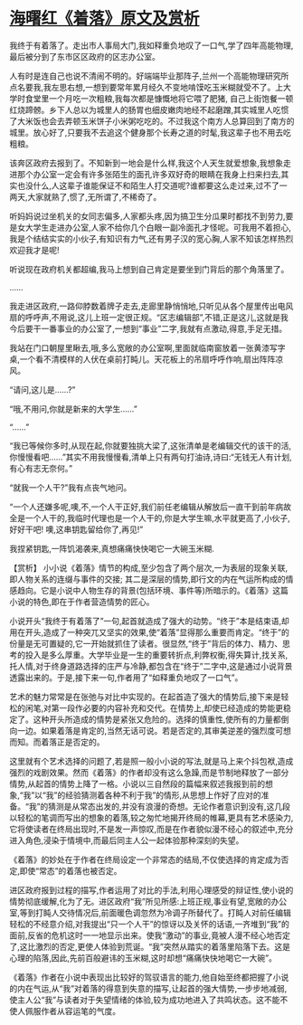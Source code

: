 # [海曙红《着落》原文及赏析](https://www.vrrw.net/wx/15172.html)

我终于有着落了。走出市人事局大门,我如释重负地叹了一口气,学了四年高能物理,最后被分到了东市区区政府的区志办公室。

人有时是连自己也说不清闹不明的。好端端毕业那阵子,兰州一个高能物理研究所点名要我,我左思右想,一想到要常年累月经久不变地啃馍吃玉米糊就受不了。上大学时食堂里一个月吃一次粗粮,我每次都是慷慨地将它喂了肥猪, 自己上街饱餐一顿红烧蹄髈。乡下人总以为城里人的肠胃也细皮嫩肉地经不起磨蹭,其实城里人吃惯了大米饭也会去弄顿玉米饼子小米粥吃吃的。不过我这个南方人总算回到了南方的城里。放心好了,只要我不去追这个健身那个长寿之道的时髦,我这辈子也不用去吃粗粮。

该奔区政府去报到了。不知新到一地会是什么样,我这个人天生就爱想象,我想象走进那个办公室一定会有许多张陌生的面孔许多双好奇的眼睛在我身上扫来扫去,其实也没什么,人这辈子谁能保证不和陌生人打交道呢?谁都要这么走过来,过不了一两天,大家就熟了,惯了,无所谓了,不稀奇了。

听妈妈说过坐机关的女同志偏多,人家都头疼,因为搞卫生分瓜果时都找不到劳力,要是女大学生走进办公室,人家不给你几个白眼一副冷面孔才怪呢。可我用不着担心,我是个结结实实的小伙子,有知识有力气,还有男子汉的宽心胸,人家不知该怎样热烈欢迎我才是呢!

听说现在政府机关都超编,我马上想到自己肯定是要坐到门背后的那个角落里了。

……

我走进区政府,一路仰脖数着牌子走去,走廊里静悄悄地,只听见从各个屋里传出电风扇的呼呼声,不用说,这儿上班一定很正规。“区志编辑部”,不错,正是这儿,这就是我今后要干一番事业的办公室了,一想到“事业”二字,我就有点激动,得意,手足无措。

我站在门口朝屋里瞅去,哦,多么宽敞的办公室啊,里面就临南窗放着一张黄漆写字桌,一个看不清模样的人伏在桌前打盹儿。天花板上的吊扇呼呼作响,扇出阵阵凉风。

“请问,这儿是……?”

“哦,不用问,你就是新来的大学生……”

“……”

“我已等候你多时,从现在起,你就要独挑大梁了,这张清单是老编辑交代的该干的活,你慢慢看吧……”其实不用我慢慢看,清单上只有两句打油诗,诗曰:“无钱无人有计划,有心有志无奈何。”

“就我一个人干?”我有点丧气地问。

“一个人还嫌多呢,噢,不,一个人干正好,我们前任老编辑从解放后一直干到前年病故全是一个人干的,我临时代理也是一个人干的,你是大学生嘛,水平就更高了,小伙子,好好干吧! 噢,这串钥匙留给你了,再见!”

我捏紧钥匙,一阵饥渴袭来,真想痛痛快快喝它一大碗玉米糊.



【赏析】 小小说《着落》情节的构成,至少包含了两个层次,一为表层的现象关联,即人物关系的连缀与事件的交接; 其二是深层的情势,即行文的内在气运所构成的情感趋向。它是小说中人物生存的背景(包括环境、事件等)所暗示的。《着落》这篇小说的特色,即在于作者营造情势的匠心。

小说开头“我终于有着落了”一句,起首就造成了强大的动势。“终于”本是结束语,却用在开头,造成了一种突兀又坚实的效果,使“着落”显得那么重要而肯定。“终于”的份量是无可置疑的,它一开始就抓住了读者。很显然,“终于”背后的体力、精力、思考的投入是多么厚重。大学毕业是一生的重要转折点,利弊权衡,得失算计,找关系,托人情,对于终身道路选择的庄严与冷静,都包含在“终于”二字中,这是通过小说背景透露出来的。于是,接下来一句,作者用了“如释重负地叹了一口气”。

艺术的魅力常常是在张弛与对比中实现的。在起首造了强大的情势后,接下来是轻松的闲笔,对第一段作必要的内容补充和交代。在情势上,却使已经造成的势能更稳定了。这种开头所造成的情势是紧张又危险的。选择的慎重性,使所有的力量都倒向一边。如果着落是肯定的,当然无话可说。若是否定的,其审美逆差的强烈度可想而知。而着落正是否定的。

这里就有个艺术选择的问题了,若是照一般小小说的写法,就是马上来个抖包袱,造成强烈的戏剧效果。然而《着落》的作者却没有这么急躁,而是节制地释放了一部分情势,从起首的情势上降了一格。小说以三自然段的篇幅来叙述我报到前的想象,“我”以“我”的经验猜测着各种不利于我”的情形,从思想上作好了应对的准备。“我”的猜测是从常态出发的,并没有浪漫的奇想。无论作者意识到没有,这几段以轻松的笔调而写出的想象的着落,较之匆忙地揭开终局的帷幕,更具有艺术感染力,它将使读者在终局出现时,不是发一声惊叹,而是在作者貌似漫不经心的叙述中,充分进入角色,浸染于情境中,而最后同主人公一起体验那种深刻的失望。

《着落》的妙处在于作者在终局设定一个非常态的结局,不仅使选择的肯定成为否定,即使“常态”的着落也被否定。

进区政府报到过程的描写,作者运用了对比的手法,利用心理感受的辩证性,使小说的情势彻底缓解,化为了无。进区政府“我”所见所感:上班正规,事业有望,宽敞的办公室,等到打盹人交待情况后,前面暖色调忽然为冷调子所替代了。打盹人对前任编辑轻松的不经意介绍,对我提出“只一个人干”的惊讶以及关怀的话语,一齐堆到“我”的面前,反省的危机这时一一地显示出来。使我“激动”的事业,竟被人漫不经心地否定了,这比激烈的否定,更使人体验到荒诞。“我”突然从踏实的着落里陷落下去。这是心理的陷落,因此,先前百般避讳的玉米糊,这时却想“痛痛快快地喝它一大碗”。

《着落》作者在小说中表现出比较好的驾驭语言的能力,他自始至终都把握了小说的内在气运,从“我”对着落的得意到失意的描写,让起首的强大情势,一步步地减弱,使主人公“我”与读者对于失望情绪的体验,较为成功地进入了共鸣状态。这不能不使人佩服作者从容运笔的气度。

